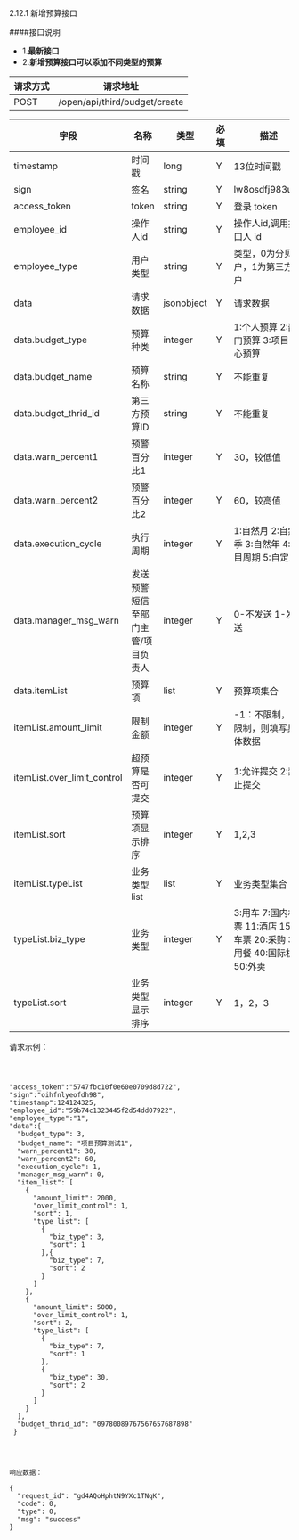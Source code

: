 2.12.1 新增预算接口

####接口说明
- 1.**最新接口**
- 2.**新增预算接口可以添加不同类型的预算**


请求方式|请求地址
----|---
POST|/open/api/third/budget/create

字段|名称|类型|必填|描述
-----|-----|----|----|----
timestamp|时间戳 |long |Y|13位时间戳
sign|签名 |string |Y|lw8osdfj983uh4
access_token|token | string |Y|登录 token
employee_id| 操作人id|string |Y|操作人id,调用接口人 id
employee_type| 用户类型|string|Y|类型，0为分贝用户，1为第三方用户
data |请求数据| jsonobject |Y|请求数据
data.budget_type|预算种类|integer |Y|1:个人预算 2:部门预算 3:项目中心预算
data.budget_name |预算名称| string | Y |不能重复
data.budget_thrid_id |第三方预算ID| string | Y |不能重复
data.warn_percent1 |预警百分比1| integer | Y |30，较低值
data.warn_percent2|预警百分比2| integer| Y |60，较高值
data.execution_cycle|执行周期|integer |Y|1:自然月 2:自然季 3:自然年 4:项目周期 5:自定义
data.manager_msg_warn |发送预警短信至部门主管/项目负责人| integer | Y |0-不发送 1-发送
data.itemList |预算项| list | Y |预算项集合
itemList.amount_limit|限制金额| integer| Y | -1：不限制，若限制，则填写具体数据
itemList.over_limit_control|超预算是否可提交|integer |Y|1:允许提交 2:禁止提交
itemList.sort |预算项显示排序| integer | Y |1,2,3
itemList.typeList |业务类型list| list | Y |业务类型集合
typeList.biz_type|业务类型 | integer| Y |3:用车 7:国内机票 11:酒店 15:火车票 20:采购 30:用餐 40:国际机票 50:外卖
typeList.sort|业务类型显示排序 | integer| Y |1，2，3





请求示例：

```



"access_token":"5747fbc10f0e60e0709d8d722",
"sign":"oihfnlyeofdh98",
"timestamp":124124325,
"employee_id":"59b74c1323445f2d54dd07922",
"employee_type":"1",
"data":{
  "budget_type": 3,
  "budget_name": "项目预算测试1",
  "warn_percent1": 30,
  "warn_percent2": 60,
  "execution_cycle": 1,
  "manager_msg_warn": 0,
  "item_list": [
    {
      "amount_limit": 2000,
      "over_limit_control": 1,
      "sort": 1,
      "type_list": [
        {
          "biz_type": 3,
          "sort": 1
        },{
          "biz_type": 7,
          "sort": 2
        }
      ]
    },
    {
      "amount_limit": 5000,
      "over_limit_control": 1,
      "sort": 2,
      "type_list": [
        {
          "biz_type": 7,
          "sort": 1
        },
        {
          "biz_type": 30,
          "sort": 2
        }
      ]
    }
  ],
  "budget_thrid_id": "09780089767567657687898"
 }




响应数据：

{
  "request_id": "gd4AQoHphtN9YXc1TNqK",
  "code": 0,
  "type": 0,
  "msg": "success"
}



```














